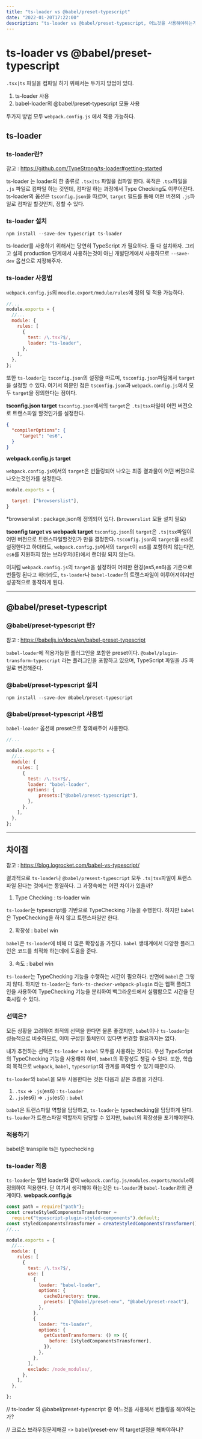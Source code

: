 ```yaml
---
title: "ts-loader vs @babel/preset-typescript"
date: "2022-01-20T17:22:00"
description: "ts-loader vs @babel/preset-typescript, 어느것을 사용해야하는가"
---
```


# ts-loader vs @babel/preset-typescript

`.tsx|ts` 파일을 컴파일 하기 위해서는 두가지 방법이 있다.

1. ts-loader 사용
2. babel-loader의 @babel/preset-typescript 모듈 사용

두가지 방법 모두 `webpack.config.js` 에서 적용 가능하다.

## ts-loader

### ts-loader란?

참고 : https://github.com/TypeStrong/ts-loader#getting-started

ts-loader 는 loader의 한 종류로 `.tsx|ts` 파일을 컴파일 한다. 목적은 `.tsx`파일을 `.js` 파일로 컴파일 하는 것인데, 컴파일 하는 과정에서 Type Checking도 이루어진다. ts-loader의 옵션은 `tsconfig.json`을 따르며, `target` 필드를 통해 어떤 버전의 `.js`파일로 컴파일 할것인지, 정할 수 있다.


### ts-loader 설치

```
npm install --save-dev typescript ts-loader
```
ts-loader를 사용하기 위해서는 당연히 TypeScript 가 필요하다. 둘 다 설치하자. 그리고 실제 production 단계에서 사용하는것이 아닌 개발단계에서 사용하므로 `--save-dev` 옵션으로 지정해주자.


### ts-loader 사용법

`webpack.config.js`의 `moudle.export/module/rules`에 정의 및 적용 가능하다.

```javascript
//...
module.exports = {
  //...
  module: {
    rules: [
      {
        test: /\.tsx?$/,
        loader: "ts-loader",       
      },
    ],
  },
};
```

또한 `ts-loader`는 `tsconfig.json`의 설정을 따르며, `tsconfig.json`파일에서 `target`을 설정할 수 있다. 여기서 의문인 점은 `tsconfig.json`과 `webpack.config.js`에서 모두 `target`을 정의한다는 점이다.

**tsconfig.json target**
`tsconfig.json`에서의 `target`은 `.ts|tsx`파일이 어떤 버전으로 트랜스파일 할것인가를 설정한다. 

```json
{
  "compilerOptions": {
     "target": "es6",
  }
}    
```

**webpack.config.js target**

`webpack.config.js`에서의 `target`은 번들링되어 나오는 최종 결과물이 어떤 버전으로 나오는것인가를 설정한다.

```javascript
module.exports = {

  target: ["browserslist"],
}
```

*browserslist : package.json에 정의되어 있다. (`browserslist` 모듈 설치 필요)

**tsconfig target vs webpack target**
`tsconfig.json`의 `target`은 `.ts|tsx`파일이 어떤 버전으로 트랜스파일할것인가 만을 결정한다. `tsconfig.json`의 `target`을 `es5`로 설정한다고 하더라도, `webpack.config.js`에서의 `target`이 `es5`를 포함하지 않는다면, `es6`를 지원하지 않는 브라우저(IE)에서 랜더링 되지 않는다. 

이처럼 `webpack.config.js`의 `target`을 설정하여 어떠한 환경(es5,es6)을 기준으로 번들링 된다고 하더라도, `ts-loader`나 `babel-loader`의 트랜스파일이 이루어져야지만 성공적으로 동작하게 된다.


---

## @babel/preset-typescript

### @babel/preset-typescript 란?

참고 : https://babeljs.io/docs/en/babel-preset-typescript

`babel-loader`에 적용가능한 플러그인을 포함한 preset이다. `@babel/plugin-transform-typescript` 라는 플러그인을 포함하고 있으며, TypeScript 파일을 JS 파일로 변경해준다.

### @babel/preset-typescript 설치

```
npm install --save-dev @babel/preset-typescript
```

### @babel/preset-typescript 사용법

`babel-loader` 옵션에 preset으로 정의해주어 사용한다.

```javascript
//...

module.exports = {
  //...
  module: {
    rules: [
      {
        test: /\.tsx?$/,
        loader: "babel-loader",
        options: {
            presets:["@babel/preset-typescript"],
        },
      },
    ],
  },
};
```

---

## 차이점 

참고 : https://blog.logrocket.com/babel-vs-typescript/

결과적으로 `ts-loader`나 `@babel/presest-typescript` 모두  `.ts|tsx`파일이 트랜스파일 된다는 것에서는 동일하다. 그 과정속에는 어떤 차이가 있을까?

1. Type Checking : ts-loader win

`ts-loader`는 typescript를 기반으로 TypeChecking 기능을 수행한다. 하지만 `babel`은 TypeChecking을 하지 않고 트랜스파일만 한다.

2. 확장성 : babel win

`babel`은 `ts-loader`에 비해 더 많은 확장성을 가진다. `babel` 생태계에서 다양한 플러그인은 코드를 최적화 하는데에 도움을 준다.

3. 속도 : babel win

`ts-loader`는 TypeChecking 기능을 수행하는 시간이 필요하다. 반면에 `babel`은 그렇지 않다. 하지만 `ts-loader`는 `fork-ts-checker-webpack-plugin` 라는 웹팩 플러그인을 사용하여 TypeChecking 기능을 분리하여 백그라운드에서 실햄함으로 시간을 단축시킬 수 있다.


### 선택은?

모든 상황을 고려하여 최적의 선택을 한다면 물론 좋겠지만, `babel`이나 `ts-loader`는 성능적으로 비슷하므로, 이미 구성된 툴체인이 있다면 변경할 필요까지는 없다. 

내가 추천하는 선택은 `ts-loader` + `babel` 모두를 사용하는 것이다. 우선 TypeScript의 TypeChecking 기능을 사용해야 하며, `babel`의 확장성도 챙길 수 있다. 또한, 학습의 목적으로  `webpack`, `babel`, `typescript`의 관계를 파악할 수 있기 때문이다.

`ts-loader`와 `babel`을 모두 사용한다는 것은 다음과 같은 흐름을 가진다.
1. `.tsx` => `.js`(es6)  :  `ts-loader`
2. `.js`(es6) => `.js`(es5)  : `babel`

`babel`은 트랜스파일 역할을 담당하고, `ts-loader`는 typechecking을 담당하게 된다. `ts-loader`가 트랜스파일 역할까지 담당할 수 있지만, `babel`의 확장성을 포기해야한다.


### 적용하기





babel은 transpile ts는 typechecking


### ts-loader 적용

`ts-loader`는 일반 loader와 같이 `webpack.config.js/modules.exports/module`에 정의하여 적용한다. 단 여기서 생각해야 하는것은 `ts-loader`과 `babel-loader`과의 관계이다.
**webpack.config.js**

```javascript
const path = require("path");
const createStyledComponentsTransformer =
  require("typescript-plugin-styled-components").default;
const styledComponentsTransformer = createStyledComponentsTransformer();
//...

module.exports = {
  //...
  module: {
    rules: [
      {
        test: /\.tsx?$/,
        use: [
          {
            loader: "babel-loader",
            options: {
              cacheDirectory: true,
              presets: ["@babel/preset-env", "@babel/preset-react"],
            },
          },
          {
            loader: "ts-loader",
            options: {
              getCustomTransformers: () => ({
                before: [styledComponentsTransformer],
              }),
            },
          },
        ],
        exclude: /node_modules/,
      },
    ],
  },

};

```



// ts-loader 와 @babel/preset-typescript  중 어느것을 사용해서 번들링을 해야하는가?


// 크로스 브라우징문제해결 -> babel/preset-env 의 target설정을 해봐야하나?
